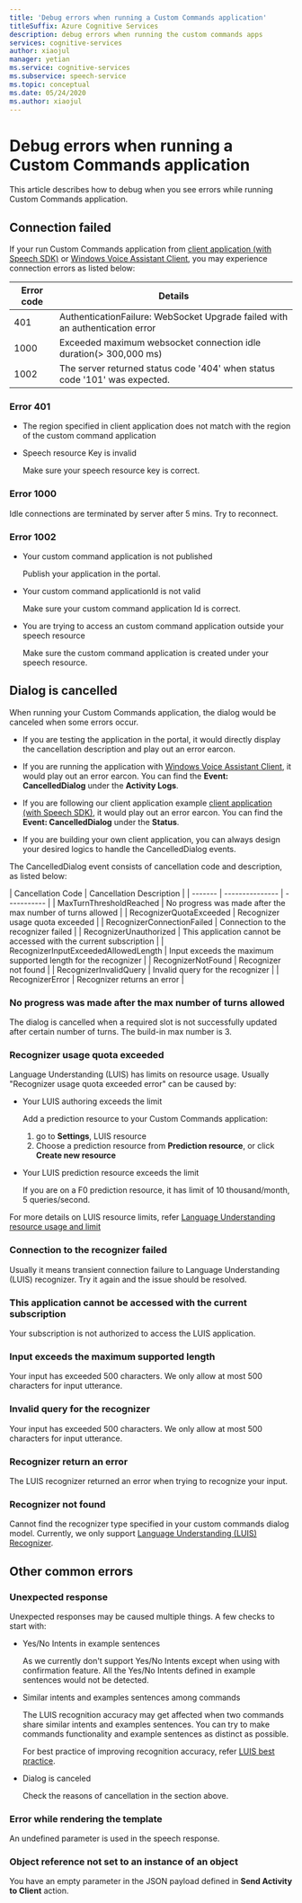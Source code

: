 ```yaml
---
title: 'Debug errors when running a Custom Commands application'
titleSuffix: Azure Cognitive Services
description: debug errors when running the custom commands apps 
services: cognitive-services
author: xiaojul
manager: yetian
ms.service: cognitive-services
ms.subservice: speech-service
ms.topic: conceptual
ms.date: 05/24/2020
ms.author: xiaojul
---
```


# Debug errors when running a Custom Commands application

This article describes how to debug when you see errors while running Custom Commands application. 

## Connection failed

If your run Custom Commands application from [client application (with Speech SDK)](./how-to-custom-commands-setup-speech-sdk.md) or [Windows Voice Assistant Client](./how-to-custom-commands-developerflow-test.md), you may experience connection errors as listed below:

| Error code | Details |
| ------- | -------- |
| 401 | AuthenticationFailure: WebSocket Upgrade failed with an authentication error |
| 1000 | Exceeded maximum websocket connection idle duration(> 300,000 ms) |
| 1002 | The server returned status code '404' when status code '101' was expected. |

### Error 401
- The region specified in client application does not match with the region of the custom command application

- Speech resource Key is invalid
    
    Make sure your speech resource key is correct.

### Error 1000 
Idle connections are terminated by server after 5 mins. Try to reconnect.

### Error 1002 
- Your custom command application is not published
    
    Publish your application in the portal.

- Your custom command applicationId is not valid

    Make sure your custom command application Id is correct.

- You are trying to access an custom command application outside your speech resource

    Make sure the custom command application is created under your speech resource.

## Dialog is cancelled

When running your Custom Commands application, the dialog would be canceled when some errors occur.

- If you are testing the application in the portal, it would directly display the cancellation description and play out an error earcon. 

- If you are running the application with [Windows Voice Assistant Client](./how-to-custom-commands-developerflow-test.md), it would play out an error earcon. You can find the **Event: CancelledDialog** under the **Activity Logs**.

- If you are following our client application example [client application (with Speech SDK)](./how-to-custom-commands-setup-speech-sdk.md), it would play out an error earcon. You can find the **Event: CancelledDialog** under the **Status**.

- If you are building your own client application, you can always design your desired logics to handle the CancelledDialog events.

The CancelledDialog event consists of cancellation code and description, as listed below:

| Cancellation Code | Cancellation Description |
| ------- | --------------- | ----------- |
| MaxTurnThresholdReached | No progress was made after the max number of turns allowed |
| RecognizerQuotaExceeded | Recognizer usage quota exceeded |
| RecognizerConnectionFailed | Connection to the recognizer failed |
| RecognizerUnauthorized | This application cannot be accessed with the current subscription |
| RecognizerInputExceededAllowedLength | Input exceeds the maximum supported length for the recognizer |
| RecognizerNotFound | Recognizer not found |
| RecognizerInvalidQuery | Invalid query for the recognizer |
| RecognizerError | Recognizer returns an error |

### No progress was made after the max number of turns allowed
The dialog is cancelled when a required slot is not successfully updated after certain number of turns. The build-in max number is 3.

### Recognizer usage quota exceeded
Language Understanding (LUIS) has limits on resource usage. Usually "Recognizer usage quota exceeded error" can be caused by: 
- Your LUIS authoring exceeds the limit

    Add a prediction resource to your Custom Commands application: 
    1. go to **Settings**, LUIS resource
    1. Choose a prediction resource from **Prediction resource**, or click **Create new resource** 

- Your LUIS prediction resource exceeds the limit

    If you are on a F0 prediction resource, it has limit of 10 thousand/month, 5 queries/second.

For more details on LUIS resource limits, refer [Language Understanding resource usage and limit](https://docs.microsoft.com/azure/cognitive-services/luis/luis-limits#resource-usage-and-limits)

### Connection to the recognizer failed
Usually it means transient connection failure to Language Understanding (LUIS) recognizer. Try it again and the issue should be resolved.

### This application cannot be accessed with the current subscription
Your subscription is not authorized to access the LUIS application. 

### Input exceeds the maximum supported length
Your input has exceeded 500 characters. We only allow at most 500 characters for input utterance.

### Invalid query for the recognizer
Your input has exceeded 500 characters. We only allow at most 500 characters for input utterance.

### Recognizer return an error
The LUIS recognizer returned an error when trying to recognize your input.

### Recognizer not found
Cannot find the recognizer type specified in your custom commands dialog model. Currently, we only support [Language Understanding (LUIS) Recognizer](https://www.luis.ai/).

## Other common errors
### Unexpected response
Unexpected responses may be caused multiple things. 
A few checks to start with:
- Yes/No Intents in example sentences

    As we currently don't support Yes/No Intents except when using with confirmation feature. All the Yes/No Intents defined in example sentences would not be detected.

- Similar intents and examples sentences among commands

    The LUIS recognition accuracy may get affected when two commands share similar intents and examples sentences. You can try to make commands functionality and example sentences as distinct as possible.

    For best practice of improving recognition accuracy, refer [LUIS best practice](https://docs.microsoft.com/azure/cognitive-services/luis/luis-concept-best-practices).

- Dialog is canceled
    
    Check the reasons of cancellation in the section above.

### Error while rendering the template
An undefined parameter is used in the speech response. 

### Object reference not set to an instance of an object
You have an empty parameter in the JSON payload defined in **Send Activity to Client** action.